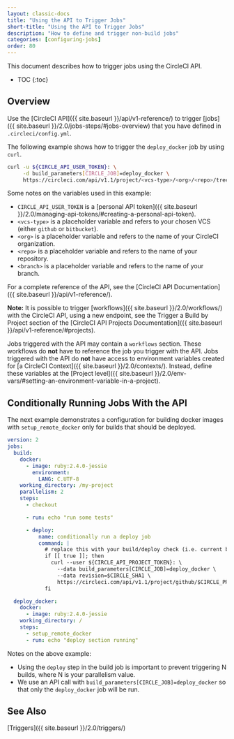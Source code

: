 ```yaml
---
layout: classic-docs
title: "Using the API to Trigger Jobs"
short-title: "Using the API to Trigger Jobs"
description: "How to define and trigger non-build jobs"
categories: [configuring-jobs]
order: 80
---
```



This document describes
how to trigger jobs using the CircleCI API.

* TOC
{:toc}

## Overview

Use the [CircleCI API]({{ site.baseurl }}/api/v1-reference/)
to trigger [jobs]({{ site.baseurl }}/2.0/jobs-steps/#jobs-overview)
that you have defined in `.circleci/config.yml`.

The following example shows
how to trigger the `deploy_docker` job
by using `curl`.

```bash
curl -u ${CIRCLE_API_USER_TOKEN}: \
     -d build_parameters[CIRCLE_JOB]=deploy_docker \
     https://circleci.com/api/v1.1/project/<vcs-type>/<org>/<repo>/tree/<branch>
```

Some notes on the variables
used in this example:
- `CIRCLE_API_USER_TOKEN` is a [personal API token]({{ site.baseurl }}/2.0/managing-api-tokens/#creating-a-personal-api-token).
- `<vcs-type>` is a placeholder variable
and refers to your chosen VCS (either `github` or `bitbucket`).
- `<org>` is a placeholder variable
and refers to the name of your CircleCI organization.
- `<repo>` is a placeholder variable
and refers to the name of your repository.
- `<branch>` is a placeholder variable
and refers to the name of your branch.

For a complete reference of the API,
see the [CircleCI API Documentation]({{ site.baseurl }}/api/v1-reference/).

**Note:**
It is possible to trigger [workflows]({{ site.baseurl }}/2.0/workflows/) with the CircleCI API, using a new endpoint, see the Trigger a Build by Project section of the [CircleCI API Projects Documentation]({{ site.baseurl }}/api/v1-reference/#projects).

Jobs triggered with the API may contain a `workflows` section.
These workflows do **not** have to reference the job
you trigger with the API.
Jobs triggered with the API do **not** have access to environment variables
created for [a CircleCI Context]({{ site.baseurl }}/2.0/contexts/).
Instead, define these variables at the [Project level]({{ site.baseurl }}/2.0/env-vars/#setting-an-environment-variable-in-a-project).

## Conditionally Running Jobs With the API

The next example demonstrates a configuration for building docker images with `setup_remote_docker` only for builds that should be deployed.

```yaml
version: 2
jobs:
  build:
    docker:
      - image: ruby:2.4.0-jessie
        environment:
          LANG: C.UTF-8
    working_directory: /my-project
    parallelism: 2
    steps:
      - checkout

      - run: echo "run some tests"

      - deploy:
          name: conditionally run a deploy job
          command: |
            # replace this with your build/deploy check (i.e. current branch is "release")
            if [[ true ]]; then
              curl --user ${CIRCLE_API_PROJECT_TOKEN}: \
                --data build_parameters[CIRCLE_JOB]=deploy_docker \
                --data revision=$CIRCLE_SHA1 \
                https://circleci.com/api/v1.1/project/github/$CIRCLE_PROJECT_USERNAME/$CIRCLE_PROJECT_REPONAME/tree/$CIRCLE_BRANCH
            fi

  deploy_docker:
    docker:
      - image: ruby:2.4.0-jessie
    working_directory: /
    steps:
      - setup_remote_docker
      - run: echo "deploy section running"
```

Notes on the above example:

- Using the `deploy` step in the build job is important to prevent triggering N builds, where N is your parallelism value.
- We use an API call with `build_parameters[CIRCLE_JOB]=deploy_docker` so that only the `deploy_docker` job will be run.

## See Also

[Triggers]({{ site.baseurl }}/2.0/triggers/)
